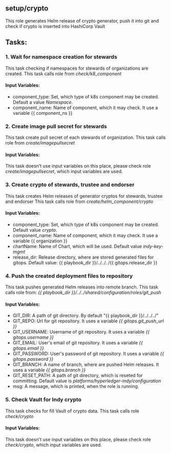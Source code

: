## setup/crypto
This role generates Helm release of crypto generator, push it into git and check if crypto is inserted into HashiCorp Vault

## Tasks:
### 1. Wait for namespace creation for stewards
This task checking if namespaces for stewards of organizations are created.
This task calls role from *check/k8_component*
#### Input Variables:
 - component_type: Set, which type of k8s component may be created. Default a value *Namespace*.
 - component_name: Name of component, which it may check. It use a variable {{ component_ns }}
### 2. Create image pull secret for stewards
This task create pull secret of each stewards of organization.
This task calls role from *create/imagepullsecret*
#### Input Variables:
This task doesn't use input variables on this place, please check role *create/imagepullsecret*, which input variables are used.
### 3. Create crypto of stewards, trustee and endorser
This task creates Helm releases of generator cryptos for stewards, trustee and endorser
This task calls role from *create/helm_component/crypto*
#### Input Variables:
 - component_type: Set, which type of k8s component may be created. Default value *crypto*.
 - component_name: Name of component, which it may check. It use a variable {{ organization }}
 - chartName: Name of Chart, which will be used. Default value *indy-key-mgmt* 
 - release_dir: Release directory, where are stored generated files for gitops. Default value: {{ playbook_dir }}/../../../{{ gitops.release_dir }}
### 4. Push the created deployment files to repository
This task pushes generated Helm releases into remote branch.
This task calls role from: *{{ playbook_dir }}/../../shared/configuration/roles/git_push*
#### Input Variables:
 - GIT_DIR: A path of git directory. By default "{{ playbook_dir }}/../../../"
 - GIT_REPO: Url for git repository. It uses a variable *{{ gitops.git_push_url }}* 
 - GIT_USERNAME: Username of git repository. It uses a variable *{{ gitops.username }}*
 - GIT_EMAIL: User's email of git repository. It uses a variable *{{ gitops.email }}*
 - GIT_PASSWORD: User's password of git repository. It uses a variable *{{ gitops.password }}*
 - GIT_BRANCH: A name of branch, where are pushed Helm releases. It uses a variable *{{ gitops.branch }}*
 - GIT_RESET_PATH: A path of git directory, which is reseted for committing. Default value is *platforms/hyperledger-indy/configuration*
 - msg: A message, which is printed, when the role is running.
### 5. Check Vault for Indy crypto
This task checks for fill Vault of crypto data.
This task calls role *check/crypto*
#### Input Variables:
This task doesn't use input variables on this place, please check role *check/crypto*, which input variables are used. 